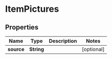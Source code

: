 

# ItemPictures

## Properties

Name | Type | Description | Notes
------------ | ------------- | ------------- | -------------
**source** | **String** |  |  [optional]



